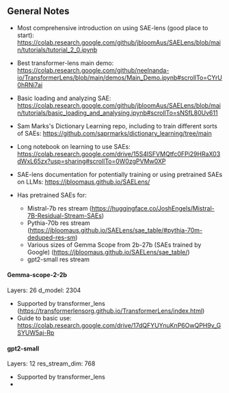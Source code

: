 ## General Notes

- Most comprehensive introduction on using SAE-lens (good place to start): https://colab.research.google.com/github/jbloomAus/SAELens/blob/main/tutorials/tutorial_2_0.ipynb
- Best transformer-lens main demo: https://colab.research.google.com/github/neelnanda-io/TransformerLens/blob/main/demos/Main_Demo.ipynb#scrollTo=CYrU0hRNi7ai 
- Basic loading and analyzing SAE: https://colab.research.google.com/github/jbloomAus/SAELens/blob/main/tutorials/basic_loading_and_analysing.ipynb#scrollTo=sNSfL80Uv611 

- Sam Marks's Dictionary Learning repo, including to train different sorts of SAEs: https://github.com/saprmarks/dictionary_learning/tree/main
- Long notebook on learning to use SAEs: https://colab.research.google.com/drive/15S4ISFVMQtfc0FPi29HRaX03dWxL65zx?usp=sharing#scrollTo=0W0zgPVMw0XP

- SAE-lens documentation for potentially training or using pretrained SAEs on LLMs: https://jbloomaus.github.io/SAELens/
- Has pretrained SAEs for:
	- Mistral-7b res stream (https://huggingface.co/JoshEngels/Mistral-7B-Residual-Stream-SAEs)
	- Pythia-70b res stream (https://jbloomaus.github.io/SAELens/sae_table/#pythia-70m-deduped-res-sm)
	- Various sizes of Gemma Scope from 2b-27b (SAEs trained by Google) (https://jbloomaus.github.io/SAELens/sae_table/)
	- gpt2-small res stream


#### Gemma-scope-2-2b
Layers: 26
d_model: 2304

- Supported by transformer_lens (https://transformerlensorg.github.io/TransformerLens/index.html)
- Guide to basic use: https://colab.research.google.com/drive/17dQFYUYnuKnP6OwQPH9v_GSYUW5aj-Rp 


#### gpt2-small
Layers: 12
res_stream_dim: 768

- Supported by transformer_lens
- 